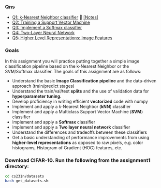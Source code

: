 ### Qns

- [Q1: k-Nearest Neighbor classifier](https://github.com/Yuxinn-J/CS231n/blob/main/assignment1/knn.ipynb) 🤣
  [[Notes]](https://github.com/Yuxinn-J/CS231n/blob/main/assignment1/Q1.%20KNN.pdf)
- [Q2: Training a Support Vector Machine](https://github.com/Yuxinn-J/CS231n/blob/main/assignment1/svm.ipynb)
- [Q3: Implement a Softmax classifier](https://github.com/Yuxinn-J/CS231n/blob/main/assignment1/softmax.ipynb)
- [Q4: Two-Layer Neural Network](https://github.com/Yuxinn-J/CS231n/blob/main/assignment1/two_layer_net.ipynb)
- [Q5: Higher Level Representations: Image Features](https://github.com/Yuxinn-J/CS231n/blob/main/assignment1/features.ipynb)

### Goals

In this assignment you will practice putting together a simple image classification pipeline based on the k-Nearest Neighbor or the SVM/Softmax classifier. The goals of this assignment are as follows:

- Understand the basic **Image Classification pipeline** and the data-driven approach (train/predict stages)
- Understand the train/val/test **splits** and the use of validation data for **hyperparameter tuning**.
- Develop proficiency in writing efficient **vectorized** code with numpy
- Implement and apply a k-Nearest Neighbor (**kNN**) classifier
- Implement and apply a Multiclass Support Vector Machine (**SVM**) classifier
- Implement and apply a **Softmax** classifier
- Implement and apply a **Two layer neural network** classifier
- Understand the differences and tradeoffs between these classifiers
- Get a basic understanding of performance improvements from using **higher-level representations** as opposed to raw pixels, e.g. color histograms, Histogram of Gradient (HOG) features, etc.

### Download CIFAR-10. Run the following from the assignment1 directory:

```bash
cd cs231n/datasets
bash get_datasets.sh
```
